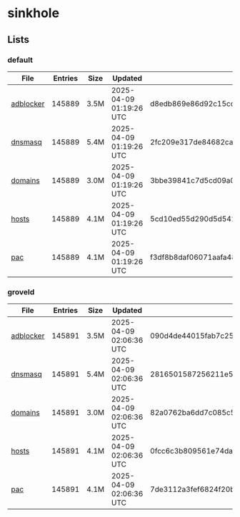 # sinkhole

## Lists

### default

|File|Entries|Size|Updated|Hash|
|-|-|-|-|-|
|[adblocker](https://raw.githubusercontent.com/groveld/sinkhole/lists/default/adblocker.txt)|145889|3.5M|2025-04-09 01:19:26 UTC|d8edb869e86d92c15cc965b4e4e5d650f03c904caa9523783deea8b5cbf21a8e|
|[dnsmasq](https://raw.githubusercontent.com/groveld/sinkhole/lists/default/dnsmasq.txt)|145889|5.4M|2025-04-09 01:19:26 UTC|2fc209e317de84682cadec18da5dbdea835e304efb4a3813e4fd3703e217f879|
|[domains](https://raw.githubusercontent.com/groveld/sinkhole/lists/default/domains.txt)|145889|3.0M|2025-04-09 01:19:26 UTC|3bbe39841c7d5cd09a07b19806ae1b41e1ece1abf09c1cd7f047808fcd54e066|
|[hosts](https://raw.githubusercontent.com/groveld/sinkhole/lists/default/hosts.txt)|145889|4.1M|2025-04-09 01:19:26 UTC|5cd10ed55d290d5d54184658fde84d270debac87f78de5d875e8acf55827a2ab|
|[pac](https://raw.githubusercontent.com/groveld/sinkhole/lists/default/pac.txt)|145889|4.1M|2025-04-09 01:19:26 UTC|f3df8b8daf06071aafa487c522dd0fab360e1623243c5d001da98b47d37bbc79|

### groveld

|File|Entries|Size|Updated|Hash|
|-|-|-|-|-|
|[adblocker](https://raw.githubusercontent.com/groveld/sinkhole/lists/groveld/adblocker.txt)|145891|3.5M|2025-04-09 02:06:36 UTC|090d4de44015fab7c25f207f7dec693edd07669e98eab024dcf55845f4bbc7ce|
|[dnsmasq](https://raw.githubusercontent.com/groveld/sinkhole/lists/groveld/dnsmasq.txt)|145891|5.4M|2025-04-09 02:06:36 UTC|2816501587256211e57e58d104a26933819e412c8c9a398c77765fc34f1f90d0|
|[domains](https://raw.githubusercontent.com/groveld/sinkhole/lists/groveld/domains.txt)|145891|3.0M|2025-04-09 02:06:36 UTC|82a0762ba6dd7c085c5a69082940101da9da026c72ba5791bef0427879c98069|
|[hosts](https://raw.githubusercontent.com/groveld/sinkhole/lists/groveld/hosts.txt)|145891|4.1M|2025-04-09 02:06:36 UTC|0fcc6c3b809561e74da1ba520ee24e6464b98ee1dec17febb0483e1072cb3701|
|[pac](https://raw.githubusercontent.com/groveld/sinkhole/lists/groveld/pac.txt)|145891|4.1M|2025-04-09 02:06:36 UTC|7de3112a3fef6824f20be86741797604d0ec35e0e9c0fc61eacdb29c05cf6aff|
